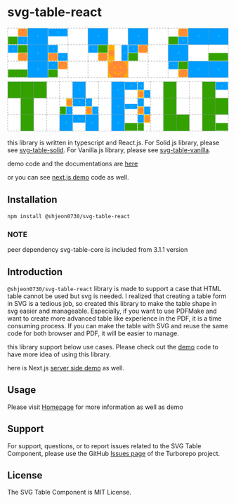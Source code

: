# svg-table-react

![Logo](https://raw.githubusercontent.com/wootra/svg-table/main/packages/svg-table/logo.svg)

this library is written in typescript and React.js. For Solid.js library, please see [svg-table-solid](https://www.npmjs.com/package/@shjeon0730/svg-table-solid). For Vanilla.js library, please see [svg-table-vanilla](https://www.npmjs.com/package/@shjeon0730/svg-table-vanilla).

demo code and the documentations are [here](https://github.com/wootra/svg-table/tree/main/apps/svg-table-demo)

or you can see [next.js demo](https://github.com/wootra/svg-table/tree/main/apps/svg-table-demo-next) code as well.

## Installation

```sh
npm install @shjeon0730/svg-table-react
```
### NOTE
peer dependency svg-table-core is included from 3.1.1 version

## Introduction

`@shjeon0730/svg-table-react` library is made to support a case that HTML table cannot be used but svg is needed.
I realized that creating a table form in SVG is a tedious job, so created this library to make the table shape in svg easier and manageable.
Especially, if you want to use PDFMake and want to create more advanced table like experience in the PDF, it is a time consuming process.
If you can make the table with SVG and reuse the same code for both browser and PDF, it will be easier to manage.

this library support below use cases. Please check out the [demo](https://github.com/wootra/svg-table/tree/main/apps/svg-table-demo) code to have more idea of using this library.

here is Next.js [server side demo](https://github.com/wootra/svg-table/tree/main/apps/svg-table-demo-next) as well.

## Usage

Please visit [Homepage](https://svg-table.com/) for more information as well as demo

## Support

For support, questions, or to report issues related to the SVG Table Component, please use the GitHub [Issues page](https://github.com/wootra/svg-table/issues) of the Turborepo project.

## License

The SVG Table Component is MIT License.
